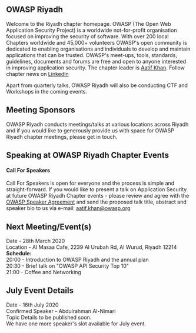 OWASP Riyadh
-------------
Welcome to the Riyadh chapter homepage. 
OWASP (The Open Web Application Security Project) is a worldwide not-for-profit organisation focused on improving the security of software. With over 200 local Chapters worldwide and 45,000+ volunteers OWASP's open community is dedicated to enabling organisations and individuals to develop and maintain applications that can be trusted. OWASP's meet-ups, tools, standards, guidelines, documents and forums are free and open to anyone interested in improving application security.
The chapter leader is <a href="mailto:aatif.khan@owasp.org">Aatif Khan</a>. Follow chapter news on [LinkedIn](https://www.linkedin.com/company/owasp-riyadh) 

Apart from quarterly talks, OWASP Riyadh will also be conducting CTF and Workshops in the coming events.

Meeting Sponsors
----------------

OWASP Riyadh conducts meetings/talks at various locations across Riyadh and if you would like to generously provide us with space for OWASP Riyadh chapter meetings, please get in touch.


Speaking at OWASP Riyadh Chapter Events
---------------------------------------

#### Call For Speakers

Call For Speakers is open for everyone and the process is simple and straight-forward. If you would like to present a talk on Application Security at future OWASP Riyadh Chapter events - please review and agree with the [OWASP Speaker Agreement](Speaker_Agreement "wikilink") and send the proposed talk title, abstract and speaker bio to us via e-mail: aatif.khan@owasp.org 

Next Meeting/Event(s)
---------------------

Date - 28th March 2020 <br /> 
Location - Al Masaa Cafe, 2239 Al Urubah Rd, Al Wurud, Riyadh 12214 <br />
<b>Schedule:</b> <br />
20:00 - Introduction to OWASP Riyadh and the annual plan <br />
20:30 - Brief talk on "OWASP API Security Top 10" <br />
21:00 - Coffee and Networking <br />

July Event Details
---------------------

Date - 16th July 2020 <br />
Confirmed Speaker - Abdulrahman Al-Nimari  <br />
Topic Details to be published soon.<br />
We have one more speaker's slot available for July event. <br />
